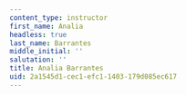 ```yaml
---
content_type: instructor
first_name: Analia
headless: true
last_name: Barrantes
middle_initial: ''
salutation: ''
title: Analia Barrantes
uid: 2a1545d1-cec1-efc1-1403-179d085ec617
---
```

